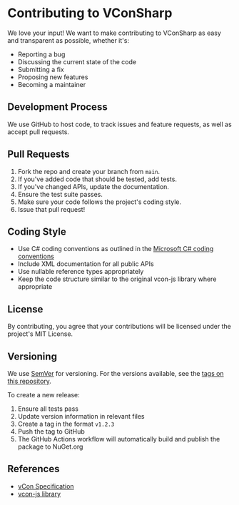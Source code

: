 # Contributing to VConSharp

We love your input! We want to make contributing to VConSharp as easy and transparent as possible, whether it's:

- Reporting a bug
- Discussing the current state of the code
- Submitting a fix
- Proposing new features
- Becoming a maintainer

## Development Process

We use GitHub to host code, to track issues and feature requests, as well as accept pull requests.

## Pull Requests

1. Fork the repo and create your branch from `main`.
2. If you've added code that should be tested, add tests.
3. If you've changed APIs, update the documentation.
4. Ensure the test suite passes.
5. Make sure your code follows the project's coding style.
6. Issue that pull request!

## Coding Style

* Use C# coding conventions as outlined in the [Microsoft C# coding conventions](https://docs.microsoft.com/en-us/dotnet/csharp/fundamentals/coding-style/coding-conventions)
* Include XML documentation for all public APIs
* Use nullable reference types appropriately
* Keep the code structure similar to the original vcon-js library where appropriate

## License

By contributing, you agree that your contributions will be licensed under the project's MIT License.

## Versioning

We use [SemVer](http://semver.org/) for versioning. For the versions available, see the [tags on this repository](https://github.com/YOUR-USERNAME/VConSharp/tags).

To create a new release:

1. Ensure all tests pass
2. Update version information in relevant files
3. Create a tag in the format `v1.2.3`
4. Push the tag to GitHub
5. The GitHub Actions workflow will automatically build and publish the package to NuGet.org

## References

- [vCon Specification](https://github.com/vcon-dev/vcon)
- [vcon-js library](https://github.com/vcon-dev/vcon-js)
